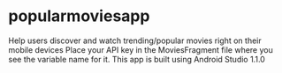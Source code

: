 # popularmoviesapp
Help users discover and watch trending/popular movies right on their mobile devices
Place your API key in the MoviesFragment file where you see the variable name for it.
This app is built using Android Studio 1.1.0
